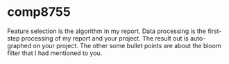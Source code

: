 # comp8755
Feature selection is the algorithm in my report. Data processing is the first-step processing of my report and your project. The result out is auto-graphed on your project. The other some bullet points are about the bloom filter that I had mentioned to you.
